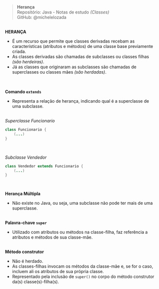 > **Herança**     
> Repositório: Java - Notas de estudo *(Classes)*    
> GitHub: @michelelozada
&nbsp;
     
&nbsp;    
**HERANÇA**   
 - É um recurso que permite que classes derivadas recebam as características (atributos e métodos) de uma classe base previamente criada.
&nbsp;  
- As classes derivadas são chamadas de subclasses ou classes filhas *(são herdeiras)*.
&nbsp;  
- Já as classes que originaram as subclasses são chamadas de superclasses ou classes mães *(são herdadas)*.  
&nbsp;
     
&nbsp;  
**Comando `extends`**      
 - Representa a relação de herança, indicando qual é a superclasse de uma subclasse.
&nbsp;  
&nbsp;  

*Superclasse Funcionario*
```java
class Funcionario {
	(...)
}
```
&nbsp;  

*Subclasse Vendedor*  
```java
class Vendedor extends Funcionario {
	(...)
}
```
&nbsp;
     
**Herança Múltipla**  
 - Não existe no Java, ou seja, uma subclasse não pode ter mais de uma superclasse.  
&nbsp;
     
**Palavra-chave `super`**   
 - Utilizado com atributos ou métodos na classe-filha, faz referência a atributos e métodos de sua classe-mãe.  
&nbsp;
     
**Método construtor**   
 - Não é herdado.  
 - As classes-filhas invocam os métodos da classe-mãe e, se for o caso, incluem ali os atributos de sua própria classe.  
 - Representado pela inclusão de `super()` no corpo do método construtor da(s) classe(s)-filha(s).